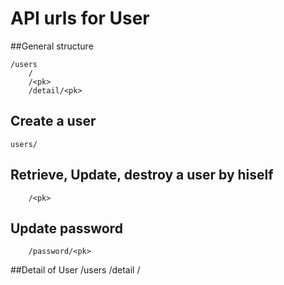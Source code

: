 # API urls for User

##General structure

    /users
        /
        /<pk>
        /detail/<pk>

## Create a user
    users/


## Retrieve, Update, destroy a user by hiself
        /<pk>

## Update password
		/password/<pk>


##Detail of User
    /users
        /detail
            /<pk>